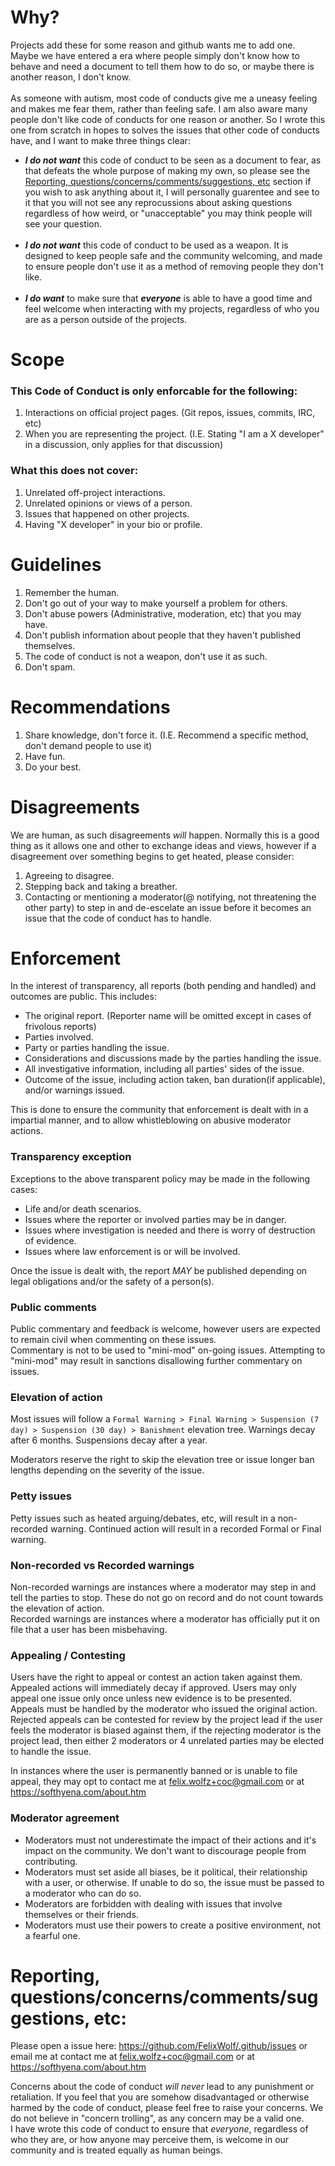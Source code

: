 # Why?
Projects add these for some reason and github wants me to add one. Maybe we have entered a era where people simply don't know how to behave and need a document to tell them how to do so, or maybe there is another reason, I don't know. <br/> <br/>
As someone with autism, most code of conducts give me a uneasy feeling and makes me fear them, rather than feeling safe. I am also aware many people don't like code of conducts for one reason or another. So I wrote this one from scratch in hopes to solves the issues that other code of conducts have, and I want to make three things clear:
* _**I do not want**_ this code of conduct to be seen as a document to fear, as that defeats the whole purpose of making my own, so please see the [Reporting, questions/concerns/comments/suggestions, etc](#reporting-questionsconcernscommentssuggestions-etc) section if you wish to ask anything about it, I will personally guarentee and see to it that you will not see any reprocussions about asking questions regardless of how weird, or "unacceptable" you may think people will see your question. <br/> <br/>
* _**I do not want**_ this code of conduct to be used as a weapon. It is designed to keep people safe and the community welcoming, and made to ensure people don't use it as a method of removing people they don't like. <br/> <br/>
* _**I do want**_ to make sure that __*everyone*__ is able to have a good time and feel welcome when interacting with my projects, regardless of who you are as a person outside of the projects.

# Scope
### This Code of Conduct is only enforcable for the following:
1. Interactions on official project pages. (Git repos, issues, commits, IRC, etc)
2. When you are representing the project. (I.E. Stating "I am a X developer" in a discussion, only applies for that discussion)

### What this does not cover:
1. Unrelated off-project interactions.
2. Unrelated opinions or views of a person.
3. Issues that happened on other projects.
4. Having "X developer" in your bio or profile.

# Guidelines
1. Remember the human.
2. Don't go out of your way to make yourself a problem for others.
3. Don't abuse powers (Administrative, moderation, etc) that you may have.
4. Don't publish information about people that they haven't published themselves.
5. The code of conduct is not a weapon, don't use it as such.
6. Don't spam.

# Recommendations
1. Share knowledge, don't force it. (I.E. Recommend a specific method, don't demand people to use it)
2. Have fun.
3. Do your best.

# Disagreements
We are human, as such disagreements *will* happen. Normally this is a good thing as it allows one and other to exchange ideas and views, however if a disagreement over something begins to get heated, please consider:
1. Agreeing to disagree.
2. Stepping back and taking a breather.
3. Contacting or mentioning a moderator(@ notifying, not threatening the other party) to step in and de-escelate an issue before it becomes an issue that the code of conduct has to handle.

# Enforcement
In the interest of transparency, all reports (both pending and handled) and outcomes are public.
This includes:
* The original report. (Reporter name will be omitted except in cases of frivolous reports)
* Parties involved.
* Party or parties handling the issue.
* Considerations and discussions made by the parties handling the issue.
* All investigative information, including all parties' sides of the issue.
* Outcome of the issue, including action taken, ban duration(if applicable), and/or warnings issued.

This is done to ensure the community that enforcement is dealt with in a impartial manner, and to allow whistleblowing on abusive moderator actions.

### Transparency exception
Exceptions to the above transparent policy may be made in the following cases:
* Life and/or death scenarios.
* Issues where the reporter or involved parties may be in danger.
* Issues where investigation is needed and there is worry of destruction of evidence.
* Issues where law enforcement is or will be involved.

Once the issue is dealt with, the report *MAY* be published depending on legal obligations and/or the safety of a person(s).

### Public comments
Public commentary and feedback is welcome, however users are expected to remain civil when commenting on these issues.<br/>
Commentary is not to be used to "mini-mod" on-going issues. Attempting to "mini-mod" may result in sanctions disallowing further commentary on issues.

### Elevation of action
Most issues will follow a `Formal Warning > Final Warning > Suspension (7 day) > Suspension (30 day) > Banishment` elevation tree.
Warnings decay after 6 months. Suspensions decay after a year.

Moderators reserve the right to skip the elevation tree or issue longer ban lengths depending on the severity of the issue.

### Petty issues
Petty issues such as heated arguing/debates, etc, will result in a non-recorded warning. Continued action will result in a recorded Formal or Final warning.

### Non-recorded vs Recorded warnings
Non-recorded warnings are instances where a moderator may step in and tell the parties to stop. These do not go on record and do not count towards the elevation of action.<br/>
Recorded warnings are instances where a moderator has officially put it on file that a user has been misbehaving.

### Appealing / Contesting
Users have the right to appeal or contest an action taken against them. Appealed actions will immediately decay if approved.
Users may only appeal one issue only once unless new evidence is to be presented. Appeals must be handled by the moderator who issued the original action.
Rejected appeals can be contested for review by the project lead if the user feels the moderator is biased against them, if the rejecting moderator is the project lead, then either 2 moderators or 4 unrelated parties may be elected to handle the issue.

In instances where the user is permanently banned or is unable to file appeal, they may opt to contact me at [felix.wolfz+coc@gmail.com](mailto:felix.wolfz+coc@gmail.com) or at https://softhyena.com/about.htm

### Moderator agreement
* Moderators must not underestimate the impact of their actions and it's impact on the community. We don't want to discourage people from contributing.
* Moderators must set aside all biases, be it political, their relationship with a user, or otherwise. If unable to do so, the issue must be passed to a moderator who can do so.
* Moderators are forbidden with dealing with issues that involve themselves or their friends.
* Moderators must use their powers to create a positive environment, not a fearful one.

# Reporting, questions/concerns/comments/suggestions, etc:
Please open a issue here: https://github.com/FelixWolf/.github/issues
or email me at contact me at [felix.wolfz+coc@gmail.com](mailto:felix.wolfz+coc@gmail.com) or at https://softhyena.com/about.htm

Concerns about the code of conduct *will never* lead to any punishment or retaliation. If you feel that you are somehow disadvantaged or otherwise harmed by the code of conduct, please feel free to raise your concerns. We do not believe in "concern trolling", as any concern may be a valid one. <br/>
I have wrote this code of conduct to ensure that *everyone*, regardless of who they are, or how anyone may perceive them, is welcome in our community and is treated equally as human beings.
